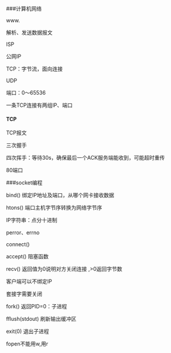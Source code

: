 ###计算机网络

www.

解析、发送数据报文

ISP

公网IP

TCP：字节流，面向连接

UDP

端口：0～65536

一条TCP连接有两组IP、端口

#### TCP

TCP报文

三次握手

四次挥手：等待30s，确保最后一个ACK服务端能收到，可能超时重传

80端口

###socket编程

bind() 绑定IP地址及端口，从哪个网卡接收数据

htons() 端口主机字节序转换为网络字节序

IP字符串：点分十进制

perror、errno

connect()

accept() 阻塞函数

recv() 返回值为0说明对方关闭连接 ,>0返回字节数

客户端可以不绑定IP

套接字需要关闭

fork()	返回PID=0：子进程

fflush(stdout) 刷新输出缓冲区

exit(0) 退出子进程



fopen不能用w,用r